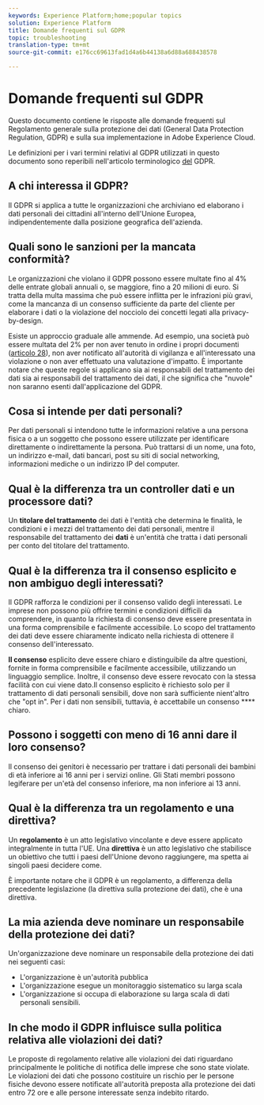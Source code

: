 ```yaml
---
keywords: Experience Platform;home;popular topics
solution: Experience Platform
title: Domande frequenti sul GDPR
topic: troubleshooting
translation-type: tm+mt
source-git-commit: e176cc69613fad1d4a6b44138a6d88a688438578

---
```



# Domande frequenti sul GDPR

Questo documento contiene le risposte alle domande frequenti sul Regolamento generale sulla protezione dei dati (General Data Protection Regulation, GDPR) e sulla sua implementazione in Adobe Experience Cloud.

Le definizioni per i vari termini relativi al GDPR utilizzati in questo documento sono reperibili nell&#39;articolo terminologico [del](terminology.md) GDPR.

## A chi interessa il GDPR?

Il GDPR si applica a tutte le organizzazioni che archiviano ed elaborano i dati personali dei cittadini all&#39;interno dell&#39;Unione Europea, indipendentemente dalla posizione geografica dell&#39;azienda.

## Quali sono le sanzioni per la mancata conformità?

Le organizzazioni che violano il GDPR possono essere multate fino al 4% delle entrate globali annuali o, se maggiore, fino a 20 milioni di euro. Si tratta della multa massima che può essere inflitta per le infrazioni più gravi, come la mancanza di un consenso sufficiente da parte del cliente per elaborare i dati o la violazione del nocciolo dei concetti legati alla privacy-by-design.

Esiste un approccio graduale alle ammende. Ad esempio, una società può essere multata del 2% per non aver tenuto in ordine i propri documenti ([articolo 28](http://www.privacy-regulation.eu/en/article-28-processor-GDPR.htm)), non aver notificato all&#39;autorità di vigilanza e all&#39;interessato una violazione o non aver effettuato una valutazione d&#39;impatto. È importante notare che queste regole si applicano sia ai responsabili del trattamento dei dati sia ai responsabili del trattamento dei dati, il che significa che &quot;nuvole&quot; non saranno esenti dall&#39;applicazione del GDPR.

## Cosa si intende per dati personali?

Per dati personali si intendono tutte le informazioni relative a una persona fisica o a un soggetto che possono essere utilizzate per identificare direttamente o indirettamente la persona. Può trattarsi di un nome, una foto, un indirizzo e-mail, dati bancari, post su siti di social networking, informazioni mediche o un indirizzo IP del computer.

## Qual è la differenza tra un controller dati e un processore dati?

Un **titolare del trattamento** dei dati è l&#39;entità che determina le finalità, le condizioni e i mezzi del trattamento dei dati personali, mentre il responsabile del trattamento dei **dati** è un&#39;entità che tratta i dati personali per conto del titolare del trattamento.

## Qual è la differenza tra il consenso esplicito e non ambiguo degli interessati?

Il GDPR rafforza le condizioni per il consenso valido degli interessati. Le imprese non possono più offrire termini e condizioni difficili da comprendere, in quanto la richiesta di consenso deve essere presentata in una forma comprensibile e facilmente accessibile. Lo scopo del trattamento dei dati deve essere chiaramente indicato nella richiesta di ottenere il consenso dell&#39;interessato.

**Il consenso** esplicito deve essere chiaro e distinguibile da altre questioni, fornite in forma comprensibile e facilmente accessibile, utilizzando un linguaggio semplice. Inoltre, il consenso deve essere revocato con la stessa facilità con cui viene dato. &#x200B; Il consenso esplicito è richiesto solo per il trattamento di dati personali sensibili, dove non sarà sufficiente nient&#39;altro che &quot;opt in&quot;. Per i dati non sensibili, tuttavia, è accettabile un consenso **** chiaro.

## Possono i soggetti con meno di 16 anni dare il loro consenso?

Il consenso dei genitori è necessario per trattare i dati personali dei bambini di età inferiore ai 16 anni per i servizi online. Gli Stati membri possono legiferare per un&#39;età del consenso inferiore, ma non inferiore ai 13 anni.

## Qual è la differenza tra un regolamento e una direttiva?

Un **regolamento** è un atto legislativo vincolante e deve essere applicato integralmente in tutta l&#39;UE. Una **direttiva** è un atto legislativo che stabilisce un obiettivo che tutti i paesi dell&#39;Unione devono raggiungere, ma spetta ai singoli paesi decidere come.

È importante notare che il GDPR è un regolamento, a differenza della precedente legislazione (la direttiva sulla protezione dei dati), che è una direttiva.

## La mia azienda deve nominare un responsabile della protezione dei dati?

Un&#39;organizzazione deve nominare un responsabile della protezione dei dati nei seguenti casi:

* L&#39;organizzazione è un&#39;autorità pubblica
* L&#39;organizzazione esegue un monitoraggio sistematico su larga scala
* L&#39;organizzazione si occupa di elaborazione su larga scala di dati personali sensibili.

## In che modo il GDPR influisce sulla politica relativa alle violazioni dei dati?

Le proposte di regolamento relative alle violazioni dei dati riguardano principalmente le politiche di notifica delle imprese che sono state violate. Le violazioni dei dati che possono costituire un rischio per le persone fisiche devono essere notificate all&#39;autorità preposta alla protezione dei dati entro 72 ore e alle persone interessate senza indebito ritardo.